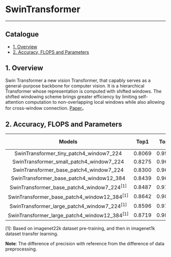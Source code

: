 # SwinTransformer
---
## Catalogue

* [1. Overview](#1)
* [2. Accuracy, FLOPS and Parameters](#2)

<a name='1'></a>
## 1. Overview
Swin Transformer a new vision Transformer, that capably serves as a general-purpose backbone for computer vision. It is a hierarchical Transformer whose representation is computed with shifted windows. The shifted windowing scheme brings greater efficiency by limiting self-attention computation to non-overlapping local windows while also allowing for cross-window connection. [Paper](https://arxiv.org/abs/2103.14030)。

<a name='2'></a>
## 2. Accuracy, FLOPS and Parameters

| Models           | Top1 | Top5 | Reference<br>top1 | Reference<br>top5 | FLOPS<br>(G) | Params<br>(M) |
|:--:|:--:|:--:|:--:|:--:|:--:|:--:|
| SwinTransformer_tiny_patch4_window7_224    | 0.8069 | 0.9534 | 0.812 | 0.955 | 4.5  | 28   |
| SwinTransformer_small_patch4_window7_224   | 0.8275 | 0.9613 | 0.832 | 0.962 | 8.7  | 50   |
| SwinTransformer_base_patch4_window7_224    | 0.8300 | 0.9626 | 0.835 | 0.965 | 15.4 | 88   |
| SwinTransformer_base_patch4_window12_384   | 0.8439 | 0.9693 | 0.845 | 0.970 | 47.1 | 88   |
| SwinTransformer_base_patch4_window7_224<sup>[1]</sup>    | 0.8487 | 0.9746 | 0.852 | 0.975 | 15.4 | 88   |
| SwinTransformer_base_patch4_window12_384<sup>[1]</sup>   | 0.8642 | 0.9807 | 0.864 | 0.980 | 47.1 | 88   |
| SwinTransformer_large_patch4_window7_224<sup>[1]</sup>   | 0.8596 | 0.9783 | 0.863 | 0.979 | 34.5 | 197  |
| SwinTransformer_large_patch4_window12_384<sup>[1]</sup>  | 0.8719 | 0.9823 | 0.873 | 0.982 | 103.9 | 197 |

[1]: Based on imagenet22k dataset pre-training, and then in imagenet1k dataset transfer learning.

**Note**: The difference of precision with reference from the difference of data preprocessing.
